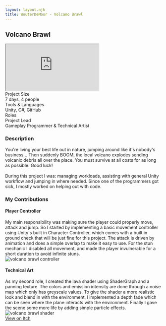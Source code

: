 ```yaml
---
layout: layout.njk
title: WouterDeMoor - Volcano Brawl
---
```


<article class="project-page container">
<h2 class="project-title">Volcano Brawl</h2>
<div class="project-intro">
    <iframe class="project-video"
    title="Volcano Brawl - Gameplay Preview"
    src="https://www.youtube.com/embed/LcnrfVJlv8Y"
    allow="accelerometer; autoplay; clipboard-write; encrypted-media; gyroscope; picture-in-picture" allowfullscreen>
    </iframe>
    <div class="project-data">
        <div>
            <div class="data-title">Project Size</div>
            <div class="data-text">7 days, 4 people</div>
        </div>
        <div>
            <div class="data-title">Tools &amp; Languages</div>
            <div class="data-text">Unity, C#, GitHub</div>
        </div>
        <div>
            <div class="data-title">Roles</div>
            <div class="data-text">
            Project Lead </br>
            Gameplay Programmer &amp; Technical Artist
            </div>
        </div>
    </div>
</div>

<section class="project-section">
    <h3>Description</h3>
    <div class="project-description">
        You're living your best life out in nature, jumping around like it's nobody's business... Then suddenly BOOM, the local volcano explodes sending volcanic debris all over the place. You must survive at all costs for as long as possible. Good luck! </br>
        </br>
        During this project I was: managing workloads, assisting with general Unity workflow and jumping in where needed. Since one of the programmers got sick, I mostly worked on helping out with code.
    </div>
</section>

<section class="project-section">
    <h3>My Contributions</h3>
    <div class="project-task-100">
        <h4>Player Controller</h4>
        <div class="task-container">
            <div>
            My main responsibility was making sure the player could properly move, attack and jump. So I started by implementing a basic movement controller using Unity's built in Character Controller, which comes with a built in ground check that will be just fine for this project. The attack is driven by animation and does a simple overlap to make it easy to use. For the stun mechanic I disabled all movement, and made the player invulnerable for a short duration to avoid infinite stuns.
            </div>
            <img src="/img/volcano_controller.png" alt="volcano brawl controller" loading="lazy"/>
        </div>
    </div>
    <div class="project-task-100">
        <h4>Technical Art</h4>
        <div class="task-container">
            <div>
            As my second role, I created the lava shader using ShaderGraph and a panning texture. The colors and emission intensity are done through a noise map which only has greyscale values. To give the shader a more realistic look and blend in with the environment, I implemented a depth fade which can be seen where the plane interacts with the environment. Finally I gave the scene some more life by adding simple particle effects.
            </div>
            <img src="/gif/volcano_shader.gif" alt="volcano brawl shader" loading="lazy"/>
        </div>
    </div>
</section>

<div class="button-div">
    <a class="link-button" href="https://gwalraet.itch.io/volcano-brawl" target="_blank" rel="noopener noreferrer">View on Itch</a>
</div>
</article>